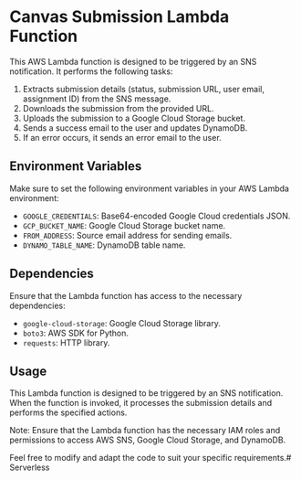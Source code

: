 # Canvas Submission Lambda Function

This AWS Lambda function is designed to be triggered by an SNS notification. It performs the following tasks:

1. Extracts submission details (status, submission URL, user email, assignment ID) from the SNS message.
2. Downloads the submission from the provided URL.
3. Uploads the submission to a Google Cloud Storage bucket.
4. Sends a success email to the user and updates DynamoDB.
5. If an error occurs, it sends an error email to the user.

## Environment Variables

Make sure to set the following environment variables in your AWS Lambda environment:

- `GOOGLE_CREDENTIALS`: Base64-encoded Google Cloud credentials JSON.
- `GCP_BUCKET_NAME`: Google Cloud Storage bucket name.
- `FROM_ADDRESS`: Source email address for sending emails.
- `DYNAMO_TABLE_NAME`: DynamoDB table name.

## Dependencies

Ensure that the Lambda function has access to the necessary dependencies:

- `google-cloud-storage`: Google Cloud Storage library.
- `boto3`: AWS SDK for Python.
- `requests`: HTTP library.

## Usage

This Lambda function is designed to be triggered by an SNS notification. When the function is invoked, it processes the submission details and performs the specified actions.

Note: Ensure that the Lambda function has the necessary IAM roles and permissions to access AWS SNS, Google Cloud Storage, and DynamoDB.

Feel free to modify and adapt the code to suit your specific requirements.# Serverless
